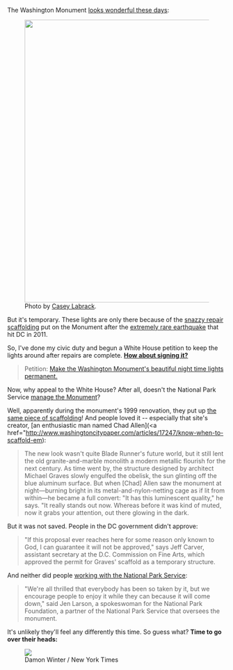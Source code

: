 The Washington Monument [looks wonderful these days](http://www.flickr.com/search/?q=washington%20monument%20scaffolding%20night):

<figure>
<a href="http://www.flickr.com/photos/casey-labrack/9605852676/" target="_blank">
<img src="https://konklone.com/assets/images/washington-monument.jpg" class="block" width="650" />
</a>
<figcaption>Photo by <a href="http://www.flickr.com/photos/casey-labrack/9605852676/">Casey Labrack</a>.</figcaption>
</figure>

But it's temporary. These lights are only there because of the [snazzy repair scaffolding](http://www.theatlanticcities.com/arts-and-lifestyle/2013/07/earthquake-damaged-washington-monument-looks-really-snazzy-night-now/6143/) put on the Monument after the [extremely rare earthquake](http://articles.washingtonpost.com/2012-08-23/local/35493077_1_earthquake-damage-pyramidion-louisa-county) that hit DC in 2011.

So, I've done my civic duty and begun a White House petition to keep the lights around after repairs are complete. **[How about signing it?](https://petitions.whitehouse.gov/petition/make-washington-monuments-beautiful-night-time-lights-permanent/265ZhbLD)**

> Petition: [Make the Washington Monument's beautiful night time lights permanent.](https://petitions.whitehouse.gov/petition/make-washington-monuments-beautiful-night-time-lights-permanent/265ZhbLD)

Now, why appeal to the White House? After all, doesn't the National Park Service [manage the Monument](http://www.nps.gov/wamo/index.htm)?

Well, apparently during the monument's 1999 renovation, they put up [the same piece of scaffolding](https://web.archive.org/web/19991014014106/http://www.keepitcovered.org/)! And people loved it -- especially that site's creator, [an enthusiastic man named Chad Allen](<a href="http://www.washingtoncitypaper.com/articles/17247/know-when-to-scaffold-em):

> The new look wasn't quite Blade Runner's future world, but it still lent the old granite-and-marble monolith a modern metallic flourish for the next century. As time went by, the structure designed by architect Michael Graves slowly engulfed the obelisk, the sun glinting off the blue aluminum surface. But when [Chad] Allen saw the monument at night—burning bright in its metal-and-nylon-netting cage as if lit from within—he became a full convert: "It has this luminescent quality," he says. "It really stands out now. Whereas before it was kind of muted, now it grabs your attention, out there glowing in the dark.

But it was not saved. People in the DC government didn't approve:

> "If this proposal ever reaches here for some reason only known to God, I can guarantee it will not be approved," says Jeff Carver, assistant secretary at the D.C. Commission on Fine Arts, which approved the permit for Graves' scaffold as a temporary structure.

And neither did people [working with the National Park Service](http://articles.philly.com/1999-05-27/news/25514828_1_scaffolding-washington-monument-postmodern):

> "We're all thrilled that everybody has been so taken by it, but we encourage people to enjoy it while they can because it will come down," said Jen Larson, a spokeswoman for the National Park Foundation, a partner of the National Park Service that oversees the monument.

It's unlikely they'll feel any differently this time. So guess what? **Time to go over their heads:**

<figure>
<a href="https://petitions.whitehouse.gov/petition/make-washington-monuments-beautiful-night-time-lights-permanent/265ZhbLD" target="_blank">
<img src="https://konklone.com/assets/images/obama-austere.jpg" class="block" />
</a>
<figcaption>Damon Winter / New York Times</figcaption>
</figure>